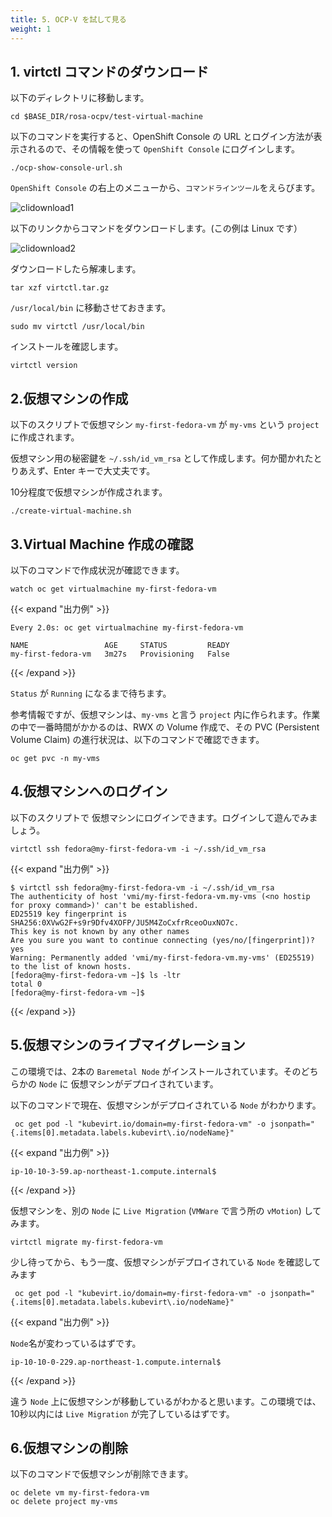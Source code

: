 ```yaml
---
title: 5. OCP-V を試して見る
weight: 1
---
```


## 1. virtctl コマンドのダウンロード

以下のディレクトリに移動します。

```tpl
cd $BASE_DIR/rosa-ocpv/test-virtual-machine
```

以下のコマンドを実行すると、OpenShift Console の URL とログイン方法が表示されるので、その情報を使って `OpenShift Console` にログインします。

```tpl
./ocp-show-console-url.sh
```


`OpenShift Console` の右上のメニューから、`コマンドラインツール`をえらびます。

![clidownload1](https://github.com/user-attachments/assets/f8314638-e3d2-4aa1-b7b1-ce733b930528)

以下のリンクからコマンドをダウンロードします。(この例は Linux です）

![clidownload2](https://github.com/user-attachments/assets/78356184-462f-4ae5-97e4-f5f61cf91e07)


ダウンロードしたら解凍します。

```tpl
tar xzf virtctl.tar.gz
```

`/usr/local/bin` に移動させておきます。

```tpl
sudo mv virtctl /usr/local/bin
```

インストールを確認します。

```tpl
virtctl version
```


## 2.仮想マシンの作成


以下のスクリプトで仮想マシン `my-first-fedora-vm` が `my-vms` という `project` に作成されます。

仮想マシン用の秘密鍵を `~/.ssh/id_vm_rsa` として作成します。何か聞かれたとりあえず、Enter キーで大丈夫です。

10分程度で仮想マシンが作成されます。

```tpl
./create-virtual-machine.sh
```

## 3.Virtual Machine 作成の確認

以下のコマンドで作成状況が確認できます。

```tpl
watch oc get virtualmachine my-first-fedora-vm
```

{{< expand "出力例" >}}
```tpl
Every 2.0s: oc get virtualmachine my-first-fedora-vm                        

NAME                 AGE     STATUS         READY
my-first-fedora-vm   3m27s   Provisioning   False
```
{{< /expand >}}

`Status` が `Running` になるまで待ちます。

参考情報ですが、仮想マシンは、`my-vms` と言う `project` 内に作られます。作業の中で一番時間がかかるのは、RWX の Volume 作成で、その PVC (Persistent Volume Claim) の進行状況は、以下のコマンドで確認できます。


```tpl
oc get pvc -n my-vms
```

## 4.仮想マシンへのログイン

以下のスクリプトで 仮想マシンにログインできます。ログインして遊んでみましょう。

```tpl
virtctl ssh fedora@my-first-fedora-vm -i ~/.ssh/id_vm_rsa
```

{{< expand "出力例" >}}
```tpl
$ virtctl ssh fedora@my-first-fedora-vm -i ~/.ssh/id_vm_rsa
The authenticity of host 'vmi/my-first-fedora-vm.my-vms (<no hostip for proxy command>)' can't be established.
ED25519 key fingerprint is SHA256:0XVwG2F+s9r9Dfv4XOFP/JU5M4ZoCxfrRceoOuxNO7c.
This key is not known by any other names
Are you sure you want to continue connecting (yes/no/[fingerprint])? yes
Warning: Permanently added 'vmi/my-first-fedora-vm.my-vms' (ED25519) to the list of known hosts.
[fedora@my-first-fedora-vm ~]$ ls -ltr
total 0
[fedora@my-first-fedora-vm ~]$ 
```
{{< /expand >}}


## 5.仮想マシンのライブマイグレーション


この環境では、2本の `Baremetal Node` がインストールされています。そのどちらかの `Node` に 仮想マシンがデプロイされています。

以下のコマンドで現在、仮想マシンがデプロイされている `Node` がわかります。


```tpl
 oc get pod -l "kubevirt.io/domain=my-first-fedora-vm" -o jsonpath="{.items[0].metadata.labels.kubevirt\.io/nodeName}"
```

{{< expand "出力例" >}}
```tpl
ip-10-10-3-59.ap-northeast-1.compute.internal$ 
```
{{< /expand >}}

仮想マシンを、別の `Node` に `Live Migration` (`VMWare` で言う所の `vMotion`) してみます。

```tpl
virtctl migrate my-first-fedora-vm
```

少し待ってから、もう一度、仮想マシンがデプロイされている `Node` を確認してみます

```tpl
 oc get pod -l "kubevirt.io/domain=my-first-fedora-vm" -o jsonpath="{.items[0].metadata.labels.kubevirt\.io/nodeName}"
```

{{< expand "出力例" >}}

`Node`名が変わっているはずです。
```tpl
ip-10-10-0-229.ap-northeast-1.compute.internal$ 
```
{{< /expand >}}

違う `Node` 上に仮想マシンが移動しているがわかると思います。この環境では、10秒以内には `Live Migration` が完了しているはずです。

## 6.仮想マシンの削除

以下のコマンドで仮想マシンが削除できます。

```tpl
oc delete vm my-first-fedora-vm
oc delete project my-vms
```

